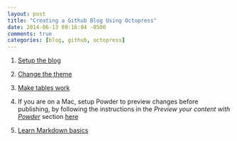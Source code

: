 ```yaml
---
layout: post
title: "Creating a Github Blog Using Octopress"
date: 2014-06-13 09:16:04 -0500
comments: true
categories: [blog, github, octopress]
---
```


1. [Setup the blog](http://www.tomordonez.com/blog/2012/06/04/creating-a-github-blog-using-octopress/)

2. [Change the theme](https://github.com/imathis/octopress/wiki/3rd-Party-Octopress-Themes)

3. [Make tables work](http://samwize.com/2012/09/24/octopress-table-stylesheet/)

4. If you are on a Mac, setup Powder to preview changes before publishing, by following the instructions in the _Preview your content with [Powder](https://github.com/Rodreegez/powder)_ section [here](http://labs.grupow.com/blog/2012/01/30/start-blogging-with-octopress)

5. [Learn Markdown basics](http://markdowntutorial.com)